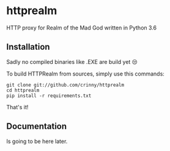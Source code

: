 # httprealm
HTTP proxy for Realm of the Mad God written in Python 3.6

## Installation
Sadly no compiled binaries like .EXE are build yet 😒

To build HTTPRealm from sources, simply use this commands:

``` {.sourceCode .bash}
git clone git://github.com/crinny/httprealm
cd httprealm
pip install -r requirements.txt
```

That's it!

## Documentation
Is going to be here later.

